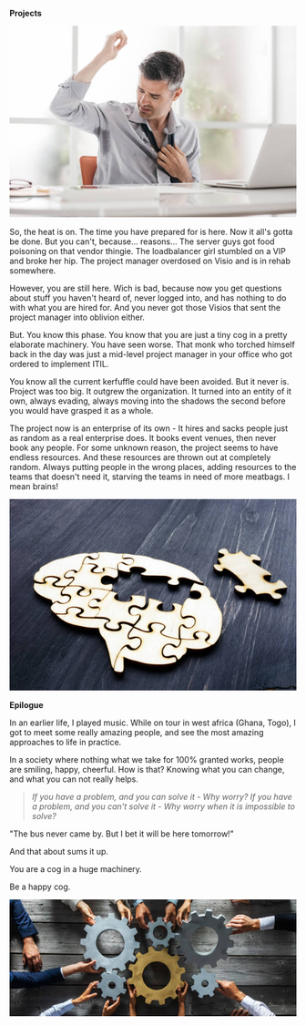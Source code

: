 **Projects**

![Sweaty guy](/sweat.jpg)

So, the heat is on. The time you have prepared for is here. Now it all's gotta be done. But you can't, because... reasons...
The server guys got food poisoning on that vendor thingie. The loadbalancer girl stumbled on a VIP and broke her hip.
The project manager overdosed on Visio and is in rehab somewhere. 

However, you are still here. Wich is bad, because now you get questions about stuff you haven't heard of, never logged into, and has nothing to do with what you are hired for. And you never got those Visios that sent the project manager into oblivion either.

But. You know this phase. You know that you are just a tiny cog in a pretty elaborate machinery. You have seen worse. That monk who torched himself back in the day was just a mid-level project manager in your office who got ordered to implement ITIL.

You know all the current kerfuffle could have been avoided. But it never is. Project was too big. It outgrew the organization. It turned into an entity of it own, always evading, always moving into the shadows the second before you would have grasped it as a whole. 

The project now is an enterprise of its own - It hires and sacks people just as random as a real enterprise does. It books event venues, then never book any people. For some unknown reason, the project seems to have endless resources. And these resources are thrown out at completely random. Always putting people in the wrong places, adding resources to the teams that doesn't need it, starving the teams in need of more meatbags. I mean brains! 

![Brain](/brain.jpg)

**Epilogue**

In an earlier life, I played music. While on tour in west africa (Ghana, Togo), I got to meet some really amazing people, and see the most amazing approaches to life in practice.

In a society where nothing what we take for 100% granted works, people are smiling, happy, cheerful. How is that? 
Knowing what you can change, and what you can not really helps. 

> _If you have a problem, and you can solve it - Why worry?_ 
> _If you have a problem, and you can't solve it - Why worry when it is impossible to solve?_

"The bus never came by. But I bet it will be here tomorrow!"

And that about sums it up.

You are a cog in a huge machinery. 

Be a happy cog.


![Cog](/cog.jpg)
